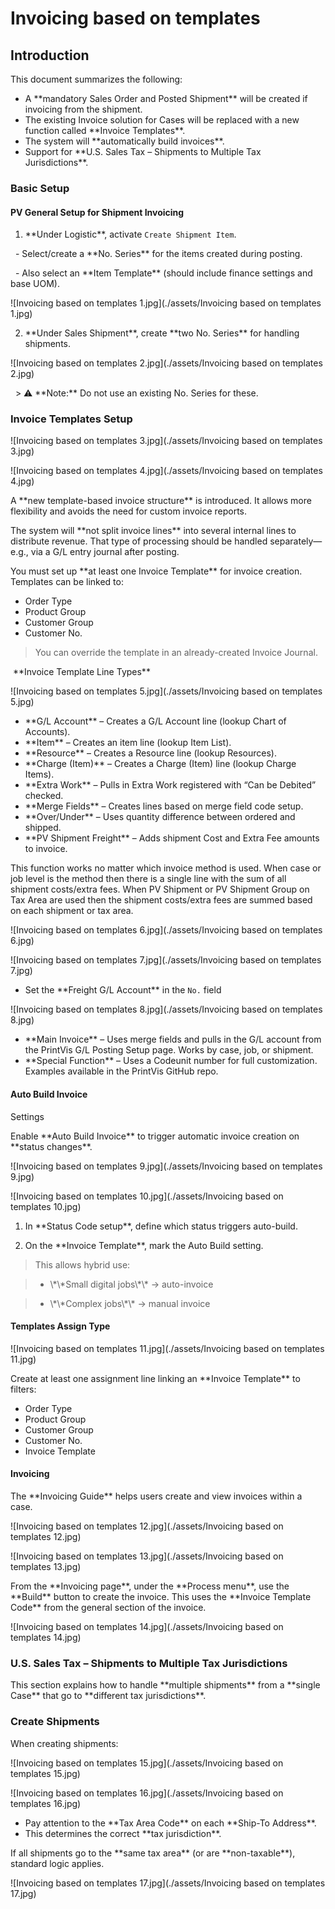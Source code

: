 ﻿# Invoicing based on templates


## Introduction

This document summarizes the following:

- A \*\*mandatory Sales Order and Posted Shipment\*\* will be created if invoicing from the shipment.
- The existing Invoice solution for Cases will be replaced with a new function called \*\*Invoice Templates\*\*.
- The system will \*\*automatically build invoices\*\*.
- Support for \*\*U.S. Sales Tax – Shipments to Multiple Tax Jurisdictions\*\*.


### Basic Setup


#### PV General Setup for Shipment Invoicing


1. \*\*Under Logistic\*\*, activate `Create Shipment Item`.

   - Select/create a \*\*No. Series\*\* for the items created during posting.

   - Also select an \*\*Item Template\*\* (should include finance settings and base UOM).


![Invoicing based on templates 1.jpg](./assets/Invoicing based on templates 1.jpg)


2. \*\*Under Sales Shipment\*\*, create \*\*two No. Series\*\* for handling shipments.


![Invoicing based on templates 2.jpg](./assets/Invoicing based on templates 2.jpg)


   > ⚠️ \*\*Note:\*\* Do not use an existing No. Series for these.


### Invoice Templates Setup


![Invoicing based on templates 3.jpg](./assets/Invoicing based on templates 3.jpg)


![Invoicing based on templates 4.jpg](./assets/Invoicing based on templates 4.jpg)


A \*\*new template-based invoice structure\*\* is introduced. It allows more flexibility and avoids the need for custom invoice reports.


The system will \*\*not split invoice lines\*\* into several internal lines to distribute revenue. That type of processing should be handled separately—e.g., via a G/L entry journal after posting.


You must set up \*\*at least one Invoice Template\*\* for invoice creation. Templates can be linked to:

- Order Type
- Product Group
- Customer Group
- Customer No.

> You can override the template in an already-created Invoice Journal.

 \*\*Invoice Template Line Types\*\*


![Invoicing based on templates 5.jpg](./assets/Invoicing based on templates 5.jpg)


- \*\*G/L Account\*\* – Creates a G/L Account line (lookup Chart of Accounts).
- \*\*Item\*\* – Creates an item line (lookup Item List).
- \*\*Resource\*\* – Creates a Resource line (lookup Resources).
- \*\*Charge (Item)\*\* – Creates a Charge (Item) line (lookup Charge Items).
- \*\*Extra Work\*\* – Pulls in Extra Work registered with “Can be Debited” checked.
- \*\*Merge Fields\*\* – Creates lines based on merge field code setup.
- \*\*Over/Under\*\* – Uses quantity difference between ordered and shipped.
- \*\*PV Shipment Freight\*\* – Adds shipment Cost and Extra Fee amounts to invoice.

This function works no matter which invoice method is used. When case or job level is the method then there is a single line with the sum of all shipment costs/extra fees. When PV Shipment or PV Shipment Group on Tax Area are used then the shipment costs/extra fees are summed based on each shipment or tax area.


![Invoicing based on templates 6.jpg](./assets/Invoicing based on templates 6.jpg)


![Invoicing based on templates 7.jpg](./assets/Invoicing based on templates 7.jpg)


- Set the \*\*Freight G/L Account\*\* in the `No.` field

![Invoicing based on templates 8.jpg](./assets/Invoicing based on templates 8.jpg)

- \*\*Main Invoice\*\* – Uses merge fields and pulls in the G/L account from the PrintVis G/L Posting Setup page. Works by case, job, or shipment.
- \*\*Special Function\*\* – Uses a Codeunit number for full customization. Examples available in the PrintVis GitHub repo.


#### Auto Build Invoice

Settings

Enable \*\*Auto Build Invoice\*\* to trigger automatic invoice creation on \*\*status changes\*\*.

![Invoicing based on templates 9.jpg](./assets/Invoicing based on templates 9.jpg)


![Invoicing based on templates 10.jpg](./assets/Invoicing based on templates 10.jpg)

1. In \*\*Status Code setup\*\*, define which status triggers auto-build.

2. On the \*\*Invoice Template\*\*, mark the Auto Build setting.


> This allows hybrid use:

> - \\\*\\\*Small digital jobs\\\*\\\* → auto-invoice  

> - \\\*\\\*Complex jobs\\\*\\\* → manual invoice

#### Templates Assign Type

![Invoicing based on templates 11.jpg](./assets/Invoicing based on templates 11.jpg)


Create at least one assignment line linking an \*\*Invoice Template\*\* to filters:


- Order Type
- Product Group
- Customer Group
- Customer No.
- Invoice Template


#### Invoicing

The \*\*Invoicing Guide\*\* helps users create and view invoices within a case.


![Invoicing based on templates 12.jpg](./assets/Invoicing based on templates 12.jpg)


![Invoicing based on templates 13.jpg](./assets/Invoicing based on templates 13.jpg)


From the \*\*Invoicing page\*\*, under the \*\*Process menu\*\*, use the \*\*Build\*\* button to create the invoice. This uses the \*\*Invoice Template Code\*\* from the general section of the invoice.


![Invoicing based on templates 14.jpg](./assets/Invoicing based on templates 14.jpg)


### U.S. Sales Tax – Shipments to Multiple Tax Jurisdictions


This section explains how to handle \*\*multiple shipments\*\* from a \*\*single Case\*\* that go to \*\*different tax jurisdictions\*\*.


### Create Shipments


When creating shipments:


![Invoicing based on templates 15.jpg](./assets/Invoicing based on templates 15.jpg)


![Invoicing based on templates 16.jpg](./assets/Invoicing based on templates 16.jpg)


- Pay attention to the \*\*Tax Area Code\*\* on each \*\*Ship-To Address\*\*.
- This determines the correct \*\*tax jurisdiction\*\*.


If all shipments go to the \*\*same tax area\*\* (or are \*\*non-taxable\*\*), standard logic applies.


![Invoicing based on templates 17.jpg](./assets/Invoicing based on templates 17.jpg)
